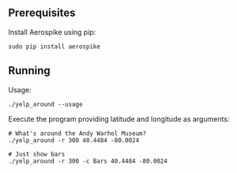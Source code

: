 
Prerequisites
----------------------------------------------------------------

Install Aerospike using pip:

    sudo pip install aerospike


Running
----------------------------------------------------------------

Usage:

    ./yelp_around --usage

Execute the program providing latitude and longitude as arguments:

    # What's around the Andy Warhol Museum?
    ./yelp_around -r 300 40.4484 -80.0024

    # Just show bars
    ./yelp_around -r 300 -c Bars 40.4484 -80.0024
